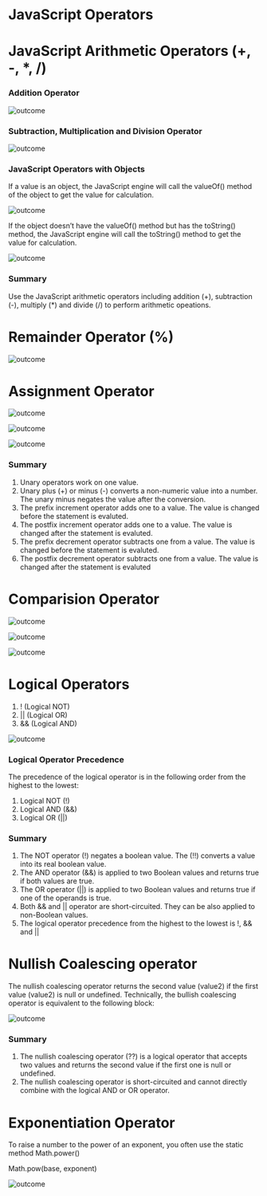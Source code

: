 # JavaScript Operators

# JavaScript Arithmetic Operators (+, -, *, /)

### Addition Operator

![outcome](./01.JPG)

### Subtraction, Multiplication and Division Operator

![outcome](./02.JPG)

### JavaScript Operators with Objects

If a value is an object, the JavaScript engine will call the valueOf() method of the object to get the value for calculation.

![outcome](./03.JPG)

If the object doesn’t have the valueOf() method but has the toString() method, the JavaScript engine will call the toString() method to get the value for calculation. 

![outcome](./04.JPG)

### Summary
Use the JavaScript arithmetic operators including addition (+), subtraction (-), multiply (*) and divide (/) to perform arithmetic opeations.

# Remainder Operator (%)

![outcome](./05.JPG)

# Assignment Operator

![outcome](./07.JPG)

![outcome](./08.JPG)

![outcome](./09.JPG)

### Summary
1. Unary operators work on one value.
2. Unary plus (+) or minus (-) converts a non-numeric value into a number. The unary minus negates the value after the conversion.
3. The prefix increment operator adds one to a value. The value is changed before the statement is evaluted.
4. The postfix increment operator adds one to a value. The value is changed after the statement is evaluted.
5. The prefix decrement operator subtracts one from a value. The value is changed before the statement is evaluted.
6. The postfix decrement operator subtracts one from a value. The value is changed after the statement is evaluted

# Comparision Operator

![outcome](./10.JPG)

![outcome](./11.JPG)

![outcome](./12.JPG)

# Logical Operators

1. ! (Logical NOT)
2. || (Logical OR)
3. && (Logical AND)

![outcome](./13.JPG)

### Logical Operator Precedence
The precedence of the logical operator is in the following order from the highest to the lowest:

1. Logical NOT (!)
2. Logical AND (&&)
3. Logical OR (||)

### Summary
1. The NOT operator (!) negates a boolean value. The (!!) converts a value into its real boolean value.
2. The AND operator (&&) is applied to two Boolean values and returns true if both values are true.
3. The OR operator (||) is applied to two Boolean values and returns true if one of the operands is true.
4. Both && and || operator are short-circuited. They can be also applied to non-Boolean values.
5. The logical operator precedence from the highest to the lowest is !, && and ||

# Nullish Coalescing operator
The nullish coalescing operator returns the second value (value2) if the first value (value2) is null or undefined. Technically, the bullish coalescing operator is equivalent to the following block:

![outcome](./14.JPG)

### Summary
1. The nullish coalescing operator (??) is a logical operator that accepts two values and returns the second value if the first one is null or undefined.
2. The nullish coalescing operator is short-circuited and cannot directly combine with the logical AND or OR operator.

# Exponentiation Operator
To raise a number to the power of an exponent, you often use the static method Math.power()

Math.pow(base, exponent)

![outcome](./15.JPG)






